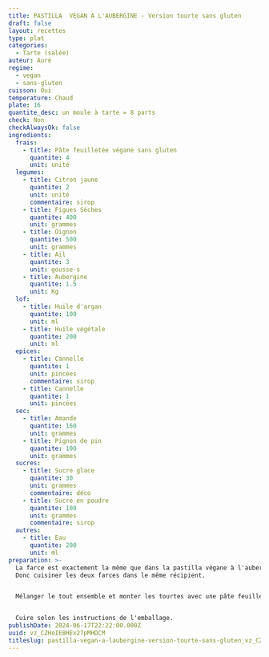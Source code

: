 ```yaml
---
title: PASTILLA  VEGAN A L'AUBERGINE - Version tourte sans gluten
draft: false
layout: recettes
type: plat
categories:
  - Tarte (salée)
auteur: Auré
regime:
  - vegan
  - sans-gluten
cuisson: Oui
temperature: Chaud
plate: 16
quantite_desc: un moule à tarte = 8 parts
check: Non
checkAlwaysOk: false
ingredients:
  frais:
    - title: Pâte feuilletée végane sans gluten
      quantite: 4
      unit: unité
  legumes:
    - title: Citron jaune
      quantite: 2
      unit: unité
      commentaire: sirop
    - title: Figues Sèches
      quantite: 400
      unit: grammes
    - title: Oignon
      quantite: 500
      unit: grammes
    - title: Ail
      quantite: 3
      unit: gousse·s
    - title: Aubergine
      quantite: 1.5
      unit: Kg
  lof:
    - title: Huile d'argan
      quantite: 100
      unit: ml
    - title: Huile végétale
      quantite: 200
      unit: ml
  epices:
    - title: Cannelle
      quantite: 1
      unit: pincées
      commentaire: sirop
    - title: Cannelle
      quantite: 1
      unit: pincées
  sec:
    - title: Amande
      quantite: 160
      unit: grammes
    - title: Pignon de pin
      quantite: 100
      unit: grammes
  sucres:
    - title: Sucre glace
      quantite: 30
      unit: grammes
      commentaire: déco
    - title: Sucre en poudre
      quantite: 100
      unit: grammes
      commentaire: sirop
  autres:
    - title: Eau
      quantite: 200
      unit: ml
preparation: >-
  La farce est exactement la même que dans la pastilla végane à l'aubergine.
  Donc cuisiner les deux farces dans le même récipient.


  Mélanger le tout ensemble et monter les tourtes avec une pâte feuilletée en dessous et une au dessus. Et bien colmater. Percer une petite cheminée au centre de la tourte avant cuisson.


  Cuire selon les instructions de l'emballage.
publishDate: 2024-06-17T22:22:00.000Z
uuid: vz_CZHoIEBHEx27pMHDCM
titleslug: pastilla-vegan-a-laubergine-version-tourte-sans-gluten_vz_CZHoIEBHEx27pMHDCM
---
```

